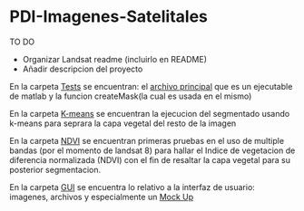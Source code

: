 # PDI-Imagenes-Satelitales

TO DO

* Organizar Landsat readme (incluirlo en README)
* Añadir descripcion del proyecto

En la carpeta [Tests](../Tests) se encuentran: el [archivo principal](../Tests/main.m) que es un ejecutable de matlab y la funcion createMask(la cual es usada en el mismo)

En la carpeta [K-means](K-means/) se encuentran la ejecucion del segmentado usando k-means para seprara la capa vegetal del resto de la imagen

En la carpeta [NDVI](./NDVI/) se encuentran primeras pruebas en el uso de multiple bandas (por el momento de landsat 8) para hallar el Indice de vegetacion de diferencia normalizada (NDVI) con el fin de resaltar la capa vegetal para su posterior segmentacion.

En la carpeta [GUI](./GUI) se encuentra lo relativo a la interfaz de usuario:  imagenes, archivos y especialmente un [Mock Up](GUI/mockup.jpg)